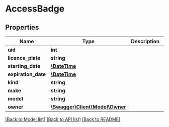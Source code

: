 # AccessBadge

## Properties
Name | Type | Description | Notes
------------ | ------------- | ------------- | -------------
**uid** | **int** |  | [optional] 
**licence_plate** | **string** |  | [optional] 
**starting_date** | [**\DateTime**](\DateTime.md) |  | [optional] 
**expiration_date** | [**\DateTime**](\DateTime.md) |  | [optional] 
**kind** | **string** |  | [optional] 
**make** | **string** |  | [optional] 
**model** | **string** |  | [optional] 
**owner** | [**\Swagger\Client\Model\Owner**](Owner.md) |  | [optional] 

[[Back to Model list]](../../README.md#documentation-for-models) [[Back to API list]](../../README.md#documentation-for-api-endpoints) [[Back to README]](../../README.md)

